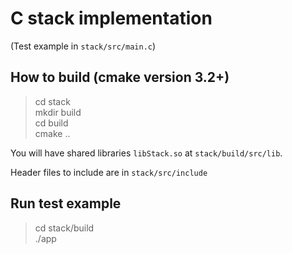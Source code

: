 # C stack implementation

(Test example in `stack/src/main.c`)

## How to build (cmake version 3.2+)

> cd stack  
> mkdir build  
> cd build  
> cmake ..

You will have shared libraries `libStack.so` at `stack/build/src/lib`.

Header files to include are in `stack/src/include`

## Run test example

> cd stack/build  
> ./app
